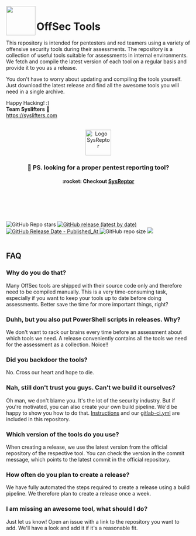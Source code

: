 <img align="left" width="80px" height="80px" src="https://user-images.githubusercontent.com/7896159/220596940-eaccedd8-979d-46eb-a014-e4082d7bf725.png">

# OffSec Tools
This repository is intended for pentesters and red teamers using a variety of offensive security tools during their assessments. The repository is a collection of useful tools suitable for assessments in internal environments. We fetch and compile the latest version of each tool on a regular basis and provide it to you as a release.

You don't have to worry about updating and compiling the tools yourself. Just download the latest release and find all the awesome tools you will need in a single archive.

Happy Hacking! :)  
<b>Team Syslifters</b> 🦖  
<a href="https://syslifters.com">https://syslifters.com</a>
<br>
<br>
<p align="center">
    <a href="https://docs.sysreptor.com"><img width="70" src="https://github.com/cmahrl/OSCP-Reporting/blob/main/logo-invert.svg" alt="Logo SysReptor"></a>
</p>
<h3 align="center">🔎 PS. looking for a proper pentest reporting tool?</h3>
<h4 align="center">:rocket: Checkout <a class="md-button" href="https://docs.sysreptor.com">SysReptor</a></h4>
<br/>
<br/>
<br/>
<br/>

![GitHub Repo stars](https://img.shields.io/github/stars/Syslifters/offsec-tools?color=yellow&style=flat-square)
<a href="https://github.com/Syslifters/offsec-tools/releases/latest">
    ![GitHub release (latest by date)](https://img.shields.io/github/v/release/Syslifters/offsec-tools?color=green&style=flat-square)
</a>
<a href="https://github.com/Syslifters/offsec-tools/releases/latest">
    ![GitHub Release Date - Published_At](https://img.shields.io/github/release-date/Syslifters/offsec-tools?color=blue&style=flat-square)
</a>
![GitHub repo size](https://img.shields.io/github/repo-size/Syslifters/offsec-tools?color=red&style=flat-square)
<a href="https://www.linkedin.com/company/syslifters/">
    <img src="https://img.shields.io/badge/-Linkedin-blue?style=flat-square&logo=linkedin">
</a>
<br/>
<br/>

## FAQ
### Why do you do that?
Many OffSec tools are shipped with their source code only and therefore need to be compiled manually. This is a very time-consuming task, especially if you want to keep your tools up to date before doing assessments. Better save the time for more important things, right?

### Duhh, but you also put PowerShell scripts in releases. Why?
We don't want to rack our brains every time before an assessment about which tools we need. A release conveniently contains all the tools we need for the assessment as a collection. Noice!!

### Did you backdoor the tools?
No. Cross our heart and hope to die.

### Nah, still don't trust you guys. Can't we build it ourselves?
Oh man, we don't blame you. It's the lot of the security industry. But if you're motivated, you can also create your own build pipeline. We'd be happy to show you how to do that. [Instructions](HOWTO.md)
 and our [gitlab-ci.yml](gitlab-ci.yml) are included in this repository.

### Which version of the tools do you use?
When creating a release, we use the latest version from the official repository of the respective tool. You can check the version in the commit message, which points to the latest commit in the official repository.

### How often do you plan to create a release?
We have fully automated the steps required to create a release using a build pipeline. We therefore plan to create a release once a week.

### I am missing an awesome tool, what should I do?
Just let us know! Open an issue with a link to the repository you want to add. We'll have a look and add it if it's a reasonable fit.
